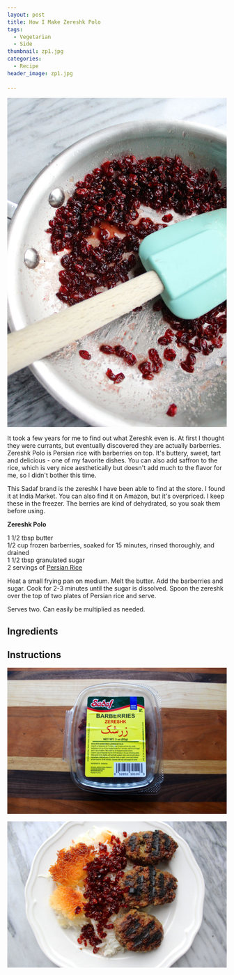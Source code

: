 ```yaml
---
layout: post
title: How I Make Zereshk Polo
tags:
  - Vegetarian
  - Side
thumbnail: zp1.jpg
categories:
  - Recipe
header_image: zp1.jpg

---
```


![Image of How I Make Zereshk Polo.](/upload/zp1.jpg)

It took a few years for me to find out what Zereshk even is. At first I thought they were currants, but eventually discovered they are actually barberries. Zereshk Polo is Persian rice with barberries on top. It's buttery, sweet, tart and delicious - one of my favorite dishes. You can also add saffron to the rice, which is very nice aesthetically but doesn't add much to the flavor for me, so I didn't bother this time.  
  

  
This Sadaf brand is the zereshk I have been able to find at the store. I found it at India Market. You can also find it on Amazon, but it's overpriced. I keep these in the freezer. The berries are kind of dehydrated, so you soak them before using.  
  

  
**Zereshk Polo**  
  
1 1/2 tbsp butter  
1/2 cup frozen barberries, soaked for 15 minutes, rinsed thoroughly, and drained  
1 1/2 tbsp granulated sugar  
2 servings of [Persian Rice](http://www.hannahkilcoyne.com/2016/08/how-i-make-persian-rice-with-tahdig.html)  
  
Heat a small frying pan on medium. Melt the butter. Add the barberries and sugar. Cook for 2-3 minutes until the sugar is dissolved. Spoon the zereshk over the top of two plates of Persian rice and serve.  
  
Serves two. Can easily be multiplied as needed.

## Ingredients



## Instructions







![Image of How I Make Zereshk Polo.](/upload/IMG_4379.jpg)

![Image of How I Make Zereshk Polo.](/upload/zp2.jpg)